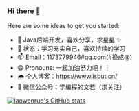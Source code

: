 ### Hi there 👋


Here are some ideas to get you started:

- 🌱 Java后端开发，喜欢分享，求星星 ✨
- 🤔 状态：学习充实自己，喜欢持续的学习
- 📫 Email：1173779946#qq.com(#换成@)
- 😄 Pronouns: 一起加油努力吧！！
- 🌧️ 个人博客：https://www.isbut.cn/ 
- 🤦 微信公众号：学编程的文若（求关注）

[![laowenruo's GitHub stats](https://github-readme-stats.vercel.app/api?username=laowenruo&show_icons=true)](https://github.com/laowenruo/)
